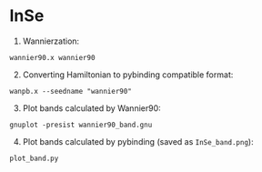 # InSe

1. Wannierzation:
```
wannier90.x wannier90
```

2. Converting Hamiltonian to pybinding compatible format:
```
wanpb.x --seedname "wannier90"
```

3. Plot bands calculated by Wannier90:
```
gnuplot -presist wannier90_band.gnu
```

4. Plot bands calculated by pybinding (saved as `InSe_band.png`):
```
plot_band.py
```
